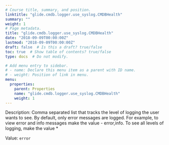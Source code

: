 ```yaml
---
# Course title, summary, and position.
linktitle: "glide.cmdb.logger.use_syslog.CMDBHealth"
summary: ""
weight: 1
# Page metadata.
title: "glide.cmdb.logger.use_syslog.CMDBHealth"
date: "2018-09-09T00:00:00Z"
lastmod: "2018-09-09T00:00:00Z"
draft: false  # Is this a draft? true/false
toc: true  # Show table of contents? true/false
type: docs  # Do not modify.

# Add menu entry to sidebar.
# - name: Declare this menu item as a parent with ID name.
# - weight: Position of link in menu.
menu:
  properties:
    parent: Properties
    name: "glide.cmdb.logger.use_syslog.CMDBHealth"
    weight: 1
---
```


Description: Comma separated list that tracks the level of logging the
			user wants to see. By default, only error messages are logged. For
			example, to view error and info messages make the value - error,info.
			To see all levels of logging, make the value *


Value: `error`